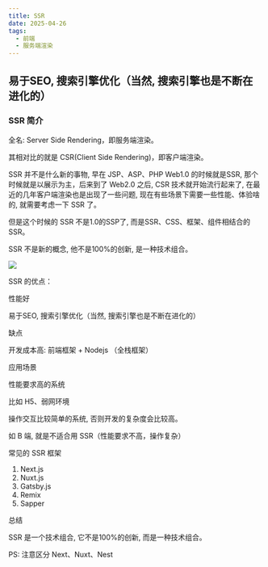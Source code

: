 ```yaml
---
title: SSR
date: 2025-04-26
tags:
  - 前端
  - 服务端渲染
---
```

易于SEO, 搜索引擎优化（当然, 搜索引擎也是不断在进化的）
---


### SSR 简介

全名: Server Side Rendering，即服务端渲染。

其相对比的就是 CSR(Client Side Rendering)，即客户端渲染。

SSR 并不是什么新的事物, 早在 JSP、ASP、PHP Web1.0 的时候就是SSR, 那个时候就是以展示为主，后来到了 Web2.0 之后, CSR 技术就开始流行起来了, 在最近的几年客户端渲染也是出现了一些问题, 现在有些场景下需要一些性能、体验啥的, 就需要考虑一下 SSR 了。

但是这个时候的 SSR 不是1.0的SSP了, 而是SSR、CSS、框架、组件相结合的SSR。

SSR 不是新的概念, 他不是100%的创新, 是一种技术组合。

<img src="https://blog-pic-1338675647.cos.ap-nanjing.myqcloud.com/blog/202504271131192.png" />

SSR 的优点：

性能好

易于SEO, 搜索引擎优化（当然, 搜索引擎也是不断在进化的）

缺点

开发成本高: 前端框架 + Nodejs （全栈框架）

应用场景

性能要求高的系统

比如 H5、弱网环境

操作交互比较简单的系统, 否则开发的复杂度会比较高。

如 B 端, 就是不适合用 SSR（性能要求不高，操作复杂）

常见的 SSR 框架

1. Next.js
2. Nuxt.js
3. Gatsby.js
4. Remix
5. Sapper

总结

SSR 是一个技术组合, 它不是100%的创新, 而是一种技术组合。

PS: 注意区分 Next、Nuxt、Nest 
